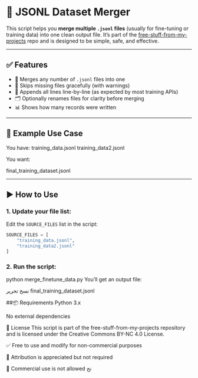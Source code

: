 # 📂 JSONL Dataset Merger

This script helps you **merge multiple `.jsonl` files** (usually for fine-tuning or training data) into one clean output file. It’s part of the [free-stuff-from-my-projects](https://github.com/elyas-hassan/free-stuff-from-my-projects) repo and is designed to be simple, safe, and effective.

---

## ✅ Features

- 🔄 Merges any number of `.jsonl` files into one
- 🚫 Skips missing files gracefully (with warnings)
- 📝 Appends all lines line-by-line (as expected by most training APIs)
- 🗂️ Optionally renames files for clarity before merging
- 📊 Shows how many records were written

---

## 🧪 Example Use Case

You have:
training_data.jsonl
training_data2.jsonl

You want:

final_training_dataset.jsonl

---

## ▶️ How to Use

### 1. Update your file list:

Edit the `SOURCE_FILES` list in the script:

```python
SOURCE_FILES = [
    "training_data.jsonl",
    "training_data2.jsonl"
]

```
### 2. Run the script:

python merge_finetune_data.py
You’ll get an output file:

نسخ
تحرير
final_training_dataset.jsonl


##📦 Requirements
Python 3.x

No external dependencies


📜 License
This script is part of the free-stuff-from-my-projects repository and is licensed under the Creative Commons BY-NC 4.0 License.

✅ Free to use and modify for non-commercial purposes

🙏 Attribution is appreciated but not required

🚫 Commercial use is not allowed
تح
